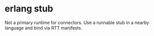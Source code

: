 # erlang stub
Not a primary runtime for connectors. Use a runnable stub in a nearby language and bind via RTT manifests.